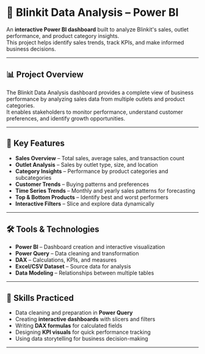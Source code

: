 # 🛒 Blinkit Data Analysis – Power BI

An **interactive Power BI dashboard** built to analyze Blinkit's sales, outlet performance, and product category insights.  
This project helps identify sales trends, track KPIs, and make informed business decisions.

---

## 📊 Project Overview
The Blinkit Data Analysis dashboard provides a complete view of business performance by analyzing sales data from multiple outlets and product categories.  
It enables stakeholders to monitor performance, understand customer preferences, and identify growth opportunities.

---

## 🚀 Key Features
- **Sales Overview** – Total sales, average sales, and transaction count
- **Outlet Analysis** – Sales by outlet type, size, and location
- **Category Insights** – Performance by product categories and subcategories
- **Customer Trends** – Buying patterns and preferences
- **Time Series Trends** – Monthly and yearly sales patterns for forecasting
- **Top & Bottom Products** – Identify best and worst performers
- **Interactive Filters** – Slice and explore data dynamically

---

## 🛠 Tools & Technologies
- **Power BI** – Dashboard creation and interactive visualization
- **Power Query** – Data cleaning and transformation
- **DAX** – Calculations, KPIs, and measures
- **Excel/CSV Dataset** – Source data for analysis
- **Data Modeling** – Relationships between multiple tables

---

## 🎯 Skills Practiced
- Data cleaning and preparation in **Power Query**
- Creating **interactive dashboards** with slicers and filters
- Writing **DAX formulas** for calculated fields
- Designing **KPI visuals** for quick performance tracking
- Using data storytelling for business decision-making

---

